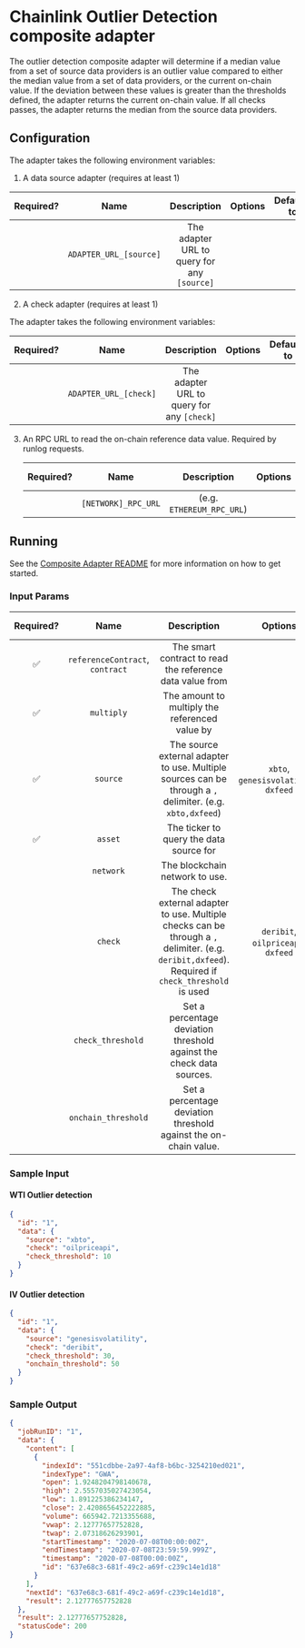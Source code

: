 # Chainlink Outlier Detection composite adapter

The outlier detection composite adapter will determine if a median value from a set of source data providers is an
outlier value compared to either the median value from a set of data providers, or the current on-chain value. If the
deviation between these values is greater than the thresholds defined, the adapter returns the current on-chain value.
If all checks passes, the adapter returns the median from the source data providers.

## Configuration

The adapter takes the following environment variables:

1. A data source adapter (requires at least 1)

| Required? |          Name          |                 Description                 | Options | Defaults to |
| :-------: | :--------------------: | :-----------------------------------------: | :-----: | :---------: |
|           | `ADAPTER_URL_[source]` | The adapter URL to query for any `[source]` |         |             |

2. A check adapter (requires at least 1)

The adapter takes the following environment variables:

| Required? |         Name          |                Description                 | Options | Defaults to |
| :-------: | :-------------------: | :----------------------------------------: | :-----: | :---------: |
|           | `ADAPTER_URL_[check]` | The adapter URL to query for any `[check]` |         |             |

3. An RPC URL to read the on-chain reference data value. Required by runlog requests.

   | Required? |        Name         |        Description        | Options | Defaults to |
   | :-------: | :-----------------: | :-----------------------: | :-----: | :---------: |
   |           | `[NETWORK]_RPC_URL` | (e.g. `ETHEREUM_RPC_URL`) |         |             |

## Running

See the [Composite Adapter README](../README.md) for more information on how to get started.

### Input Params

| Required? |              Name               |                                                                    Description                                                                    |                Options                | Defaults to  |
| :-------: | :-----------------------------: | :-----------------------------------------------------------------------------------------------------------------------------------------------: | :-----------------------------------: | :----------: |
|    ✅     | `referenceContract`, `contract` |                                             The smart contract to read the reference data value from                                              |                                       |              |
|    ✅     |           `multiply`            |                                                  The amount to multiply the referenced value by                                                   |                                       |
|    ✅     |            `source`             |                     The source external adapter to use. Multiple sources can be through a `,` delimiter. (e.g. `xbto,dxfeed`)                     | `xbto`, `genesisvolatility`, `dxfeed` |
|    ✅     |             `asset`             |                                                      The ticker to query the data source for                                                      |                                       |
|           |            `network`            |                                                          The blockchain network to use.                                                           |                                       | `'ETHEREUM'` |
|           |             `check`             | The check external adapter to use. Multiple checks can be through a `,` delimiter. (e.g. `deribit,dxfeed`). Required if `check_threshold` is used |  `deribit`, `oilpriceapi`, `dxfeed`   |              |
|           |        `check_threshold`        |                                       Set a percentage deviation threshold against the check data sources.                                        |                                       |   0 (off)    |
|           |       `onchain_threshold`       |                                         Set a percentage deviation threshold against the on-chain value.                                          |                                       |   0 (off)    |

### Sample Input

#### WTI Outlier detection

```json
{
  "id": "1",
  "data": {
    "source": "xbto",
    "check": "oilpriceapi",
    "check_threshold": 10
  }
}
```

#### IV Outlier detection

```json
{
  "id": "1",
  "data": {
    "source": "genesisvolatility",
    "check": "deribit",
    "check_threshold": 30,
    "onchain_threshold": 50
  }
}
```

### Sample Output

```json
{
  "jobRunID": "1",
  "data": {
    "content": [
      {
        "indexId": "551cdbbe-2a97-4af8-b6bc-3254210ed021",
        "indexType": "GWA",
        "open": 1.9248204798140678,
        "high": 2.5557035027423054,
        "low": 1.891225386234147,
        "close": 2.4208656452222885,
        "volume": 665942.7213355688,
        "vwap": 2.12777657752828,
        "twap": 2.07318626293901,
        "startTimestamp": "2020-07-08T00:00:00Z",
        "endTimestamp": "2020-07-08T23:59:59.999Z",
        "timestamp": "2020-07-08T00:00:00Z",
        "id": "637e68c3-681f-49c2-a69f-c239c14e1d18"
      }
    ],
    "nextId": "637e68c3-681f-49c2-a69f-c239c14e1d18",
    "result": 2.12777657752828
  },
  "result": 2.12777657752828,
  "statusCode": 200
}
```
